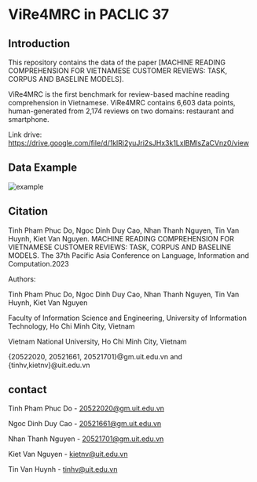 # ViRe4MRC in PACLIC 37
## Introduction
This repository contains the data of the paper [MACHINE READING COMPREHENSION FOR VIETNAMESE CUSTOMER REVIEWS: TASK, CORPUS AND BASELINE MODELS]. 

ViRe4MRC is the first benchmark for review-based machine reading comprehension in Vietnamese. ViRe4MRC contains 6,603 data points, human-generated from 2,174 reviews on two domains: restaurant and smartphone. 

Link drive: https://drive.google.com/file/d/1klRi2yuJri2sJHx3k1LxlBMlsZaCVnz0/view
## Data Example
![example](https://github.com/DoPhamPhucTinh/ViRe4MRC/assets/108585613/96f123ae-2dbe-4f82-adec-18a23fbc17b2.png)
## Citation
Tinh Pham Phuc Do, Ngoc Dinh Duy Cao, Nhan Thanh Nguyen, Tin Van Huynh, Kiet Van Nguyen. MACHINE READING COMPREHENSION FOR VIETNAMESE CUSTOMER REVIEWS: TASK, CORPUS AND BASELINE MODELS. The 37th Pacific Asia Conference on Language, Information and Computation.2023

Authors:

Tinh Pham Phuc Do, Ngoc Dinh Duy Cao, Nhan Thanh Nguyen, Tin Van Huynh, Kiet Van Nguyen

Faculty of Information Science and Engineering, University of Information Technology, Ho Chi Minh City, Vietnam

Vietnam National University, Ho Chi Minh City, Vietnam

{20522020, 20521661, 20521701}@gm.uit.edu.vn and {tinhv,kietnv}@uit.edu.vn


## contact
Tinh Pham Phuc Do - 20522020@gm.uit.edu.vn

Ngoc Dinh Duy Cao - 20521661@gm.uit.edu.vn

Nhan Thanh Nguyen - 20521701@gm.uit.edu.vn

Kiet Van Nguyen -  kietnv@uit.edu.vn

Tin Van Huynh - tinhv@uit.edu.vn

